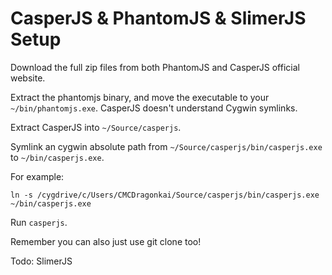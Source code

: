 CasperJS & PhantomJS & SlimerJS Setup
=====================================

Download the full zip files from both PhantomJS and CasperJS official website.

Extract the phantomjs binary, and move the executable to your `~/bin/phantomjs.exe`. CasperJS doesn't understand Cygwin symlinks.

Extract CasperJS into `~/Source/casperjs`.

Symlink an cygwin absolute path from `~/Source/casperjs/bin/casperjs.exe` to `~/bin/casperjs.exe`.

For example:

```
ln -s /cygdrive/c/Users/CMCDragonkai/Source/casperjs/bin/casperjs.exe ~/bin/casperjs.exe
```

Run `casperjs`.

Remember you can also just use git clone too!

Todo: SlimerJS